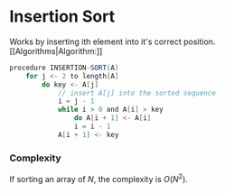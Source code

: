 # Insertion Sort
Works by inserting ith element into it's correct position. [[Algorithms|Algorithm:]]
```java
procedure INSERTION-SORT(A)
	for j <- 2 to length[A]
		do key <- A[j]
			// insert A[j] into the sorted sequence
			i = j - 1
			while i > 0 and A[i] > key
				do A[i + 1] <- A[i]
				i = i - 1
			A[i + 1] <- key
```

### Complexity
If sorting an array of $N$, the complexity is $O(N^2)$.